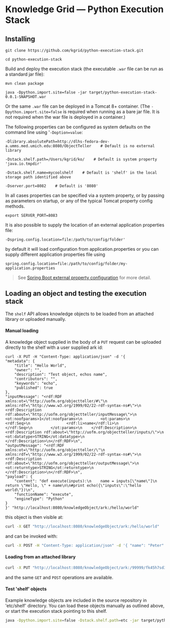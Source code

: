 # Knowledge Grid — Python Execution Stack

## Installing

    git clone https://github.com/kgrid/python-execution-stack.git

    cd python-execution-stack

Build and deploy the execution stack (the executable `.war` file can be run as a standard jar file):

    mvn clean package

    java -Dpython.import.site=false -jar target/python-execution-stack-0.0.1-SNAPSHOT.war

Or the same `.war` file can be deployed in a Tomcat 8+ container. (The `-Dpython.import.site=false` is required when running as a
bare jar file.  It is not required when the war file is deployed in a container.)


The following properties can be configured as system defaults on the command line using '`-Doption=value`:


    -Dlibrary.absolutePath=http://dlhs-fedora-dev-a.umms.med.umich.edu:8080/ObjectTeller    # Default is no external library

    -Dstack.shelf.path=/Users/kgrid/ko/    # Default is system property 'java.io.tmpdir'

    -Dstack.shelf.name=mycoolshelf    # Default is 'shelf' in the local storage path identified above

    -Dserver.port=8082    # Default is '8080'

In all cases properties can be specified via a system property, or by passing
as parameters on startup, or any of the typical Tomcat property config methods.

    export SERVER_PORT=8083

It is also possible to supply the location of an external application properties file:

    -Dspring.config.location=file:/path/to/config/folder'

 by default it will load configuration from application.properties
    or you can supply different application properties file using

    spring.config.location=file:/path/to/config/folder/my-application.properties

> See [Spring Boot external property configuration](https://docs.spring.io/spring-boot/docs/current/reference/html/boot-features-external-config.html) for more detail.


## Loading an object and testing the execution stack

The `shelf` API allows knowledge objects to be loaded from an attached library or uploaded manually.

#### Manual loading

A knowledge object supplied in the body of a `PUT` request can be uploaded directly to
the shelf with a user  supplied ark id:

```
curl -X PUT -H "Content-Type: application/json" -d '{
"metadata": {
    "title": "Hello World",
    "owner": "",
    "description": "Test object, echos name",
    "contributors": "",
    "keywords": "echo",
    "published": true
},
"inputMessage": "<rdf:RDF xmlns:ot=\"http://uofm.org/objectteller/#\"\n         xmlns:rdf=\"http://www.w3.org/1999/02/22-rdf-syntax-ns#\">\n    <rdf:Description rdf:about=\"http://uofm.org/objectteller/inputMessage\">\n        <ot:noofparams>1</ot:noofparams>\n        <ot:params>\n            <rdf:Seq>\n                <rdf:li>name</rdf:li>\n            </rdf:Seq>\n        </ot:params>\n    </rdf:Description>\n    <rdf:Description rdf:about=\"http://uofm.org/objectteller/inputs/\">\n        <ot:datatype>STRING</ot:datatype>\n    </rdf:Description>\n</rdf:RDF>\n",
"outputMessage": "<rdf:RDF xmlns:ot=\"http://uofm.org/objectteller/\"\n  xmlns:rdf=\"http://www.w3.org/1999/02/22-rdf-syntax-ns#\">\n  <rdf:Description rdf:about=\"http://uofm.org/objectteller/outputMessage\">\n    <ot:returntype>STRING</ot:returntype>\n  </rdf:Description>\n</rdf:RDF>\n",
"payload": {
    "content": "def execute(inputs):\n    name = inputs[\"name\"]\n    return \"Hello, \" + name\n\n#print echo({\"inputs\":\"hello world\"})\n",
    "functionName": "execute",
    "engineType": "Python"
}
}' "http://localhost:8080/knowledgeObject/ark:/hello/world"
```

this object is then visible at:

```bash
curl -X GET "http://localhost:8080/knowledgeObject/ark:/hello/world"
  ```

and can be invoked with:

```bash
curl -X POST -H "Content-Type: application/json" -d '{ "name": "Peter" }' "http://localhost:8080/knowledgeObject/ark:/hello/world/result"
```

#### Loading from an attached library


```bash
curl -X PUT "http://localhost:8080/knowledgeObject/ark:/99999/fk45h7sd3p"
   ```

and the same `GET` and `POST` operations are available.

#### Test 'shelf' objects

Example knowledge objects are included in the source repository in 'etc/shelf' directory.
You can load these  objects manually as outlined above, or start the execution stack
pointing to this shelf.

```bash
java -Dpython.import.site=false -Dstack.shelf.path=etc -jar target/python-execution-stack-0.0.1-SNAPSHOT.war
```


